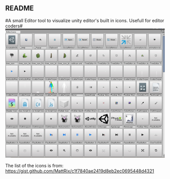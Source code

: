 ## README ##
#A small Editor tool to visualize unity editor's built in icons. Usefull for editor coders#
![Screenshot](Images/Screenshot.jpg)

The list of the icons is from: https://gist.github.com/MattRix/c1f7840ae2419d8eb2ec0695448d4321